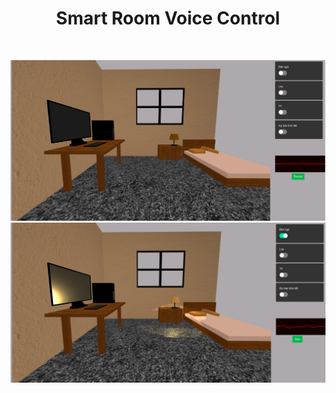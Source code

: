 <h1 align="center"> Smart Room Voice Control </h1> <br>
<p align="center">
   <img alt="BlindVision" title="BlindVíion" src="https://github.com/iamvon/smart_room_voice_control/blob/master/images/turn_off.png" width="1000">
   <img alt="BlindVision" title="BlindVíion" src="https://github.com/iamvon/smart_room_voice_control/blob/master/images/turn_on.png" width="1000">
</p>
<p align="center">
</p>
